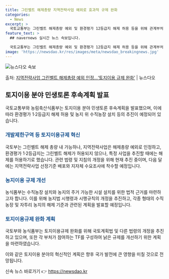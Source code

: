```yaml
---
title: 그린벨트 해제총량 지역전략사업 예외로 효과적 규제 완화
categories:
  - News
excerpt: >
  국토교통부는 그린벨트 해제총량 예외 및 환경평가 12등급지 해제 허용 등을 위해 관계부처 협의 등을 거쳐 관…
feature_text: >
  ## navernews 실시간 뉴스 속보입니다.

  국토교통부는 그린벨트 해제총량 예외 및 환경평가 12등급지 해제 허용 등을 위해 관계부처 협의 등을 거쳐 관…
image: 'https://newsdao.kr/res/images/meta/newsdao_breakingnews.jpg'
---
```


![뉴스다오 속보](https://newsdao.kr/res/images/meta/newsdao_breakingnews.jpg)

<p>출처: <a href="https://newsdao.kr/3453" rel="dofollow">지역전략사업 그린벨트 해제총량 예외 인정…‘토지이용 규제 완화’</a> | 뉴스다오</p>

<h2 data-ke-size="size26">토지이용 분야 민생토론 후속계획 발표</h2>
국토교통부와 농림축산식품부는 토지이용 분야 민생토론 후속계획을 발표했으며, 이에 따라 환경평가 1·2등급지 해제 허용 및 농지 위 수직농장 설치 등의 추진이 예정되어 있습니다.

<h3><b><span style="color: #1a5490;">개발제한구역 등 토지이용규제 혁신</span></b></h3>
국토부는 그린벨트 해제 총량 내 가능하나, 지역전략사업은 해제총량 예외로 인정하고, 환경평가 1·2등급지는 그린벨트 해제가 허용되지 않으나, 특정 사업을 추진할 때에는 해제를 허용하기로 했습니다. 관련 법령 및 지침의 개정을 위해 현재 추진 중이며, 다음 달에는 지역전략사업 선정기준 배포와 지자체 수요조사에 착수할 예정입니다.

<h3><b><span style="color: #1a5490;">농지이용 규제 개선</span></b></h3>
농식품부는 수직농장 설치와 농지의 주거 가능한 시설 설치를 위한 법적 근거를 마련하고자 합니다. 이를 위해 농지법 시행령과 시행규칙의 개정을 추진하고, 각종 형태의 수직농장 및 자투리 농지의 해제 기준과 관련된 계획을 발표할 예정입니다.

<h3><b><span style="color: #1a5490;">토지이용규제 완화 계획</span></b></h3>
국토부와 농식품부는 토지이용규제 완화를 위해 국토계획법 및 다른 법령의 개정을 추진하고 있으며, 또한 각 부처가 참여하는 TF를 구성하여 낡은 규제를 개선하기 위한 계획을 마련하였습니다.

이와 같은 토지이용 분야의 혁신적인 계획은 향후 국가 발전에 큰 영향을 미칠 것으로 전망됩니다. 

신속 뉴스 바로가기 👉 <a href="https://newsdao.kr" rel="dofollow">https://newsdao.kr</a>


